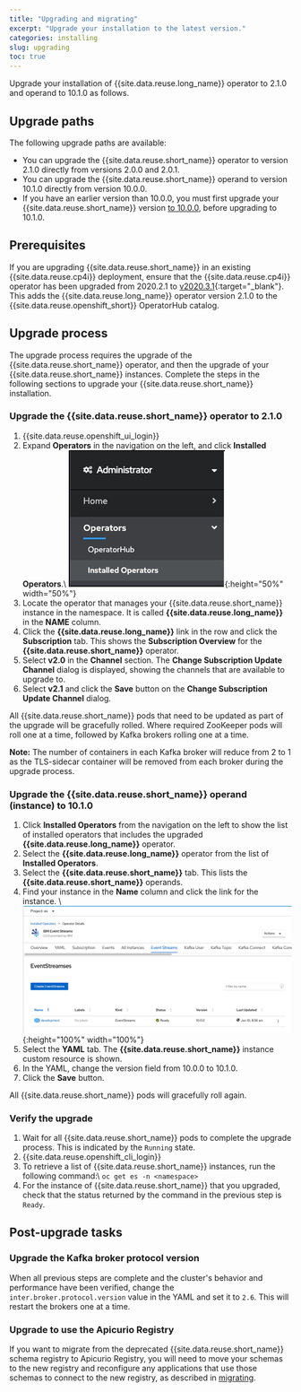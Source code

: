 ```yaml
---
title: "Upgrading and migrating"
excerpt: "Upgrade your installation to the latest version."
categories: installing
slug: upgrading
toc: true
---
```


Upgrade your installation of {{site.data.reuse.long_name}} operator to 2.1.0 and operand to 10.1.0 as follows.

## Upgrade paths

The following upgrade paths are available:
- You can upgrade the {{site.data.reuse.short_name}} operator to version 2.1.0 directly from versions 2.0.0 and 2.0.1.
- You can upgrade the {{site.data.reuse.short_name}} operand to version 10.1.0 directly from version 10.0.0.
- If you have an earlier version than 10.0.0, you must first upgrade your {{site.data.reuse.short_name}} version [to 10.0.0](../../10.0/installing/upgrading/), before upgrading to 10.1.0.

## Prerequisites

If you are upgrading {{site.data.reuse.short_name}} in an existing {{site.data.reuse.cp4i}} deployment, ensure that the {{site.data.reuse.cp4i}} operator has been upgraded from 2020.2.1 to [v2020.3.1](https://www.ibm.com/support/knowledgecenter/SSGT7J_20.3/upgrade/upgrade.html){:target="_blank"}. This adds the  {{site.data.reuse.long_name}} operator version 2.1.0 to the {{site.data.reuse.openshift_short}} OperatorHub catalog.

## Upgrade process

The upgrade process requires the upgrade of the {{site.data.reuse.short_name}} operator, and then the upgrade of your {{site.data.reuse.short_name}} instances. Complete the steps in the following sections to upgrade your {{site.data.reuse.short_name}} installation.

### Upgrade the {{site.data.reuse.short_name}} operator to 2.1.0

1. {{site.data.reuse.openshift_ui_login}}
2. Expand **Operators** in the navigation on the left, and click **Installed Operators**.\\
   ![Operators > Installed Operators](../../images/rhocp_menu_installedoperators.png "Screen capture showing how to select Operators > Installed Operators from navigation menu"){:height="50%" width="50%"}
3. Locate the operator that manages your {{site.data.reuse.short_name}} instance in the namespace. It is called **{{site.data.reuse.long_name}}** in the **NAME** column.
4. Click the **{{site.data.reuse.long_name}}** link in the row and click the **Subscription** tab. This shows the **Subscription Overview** for the **{{site.data.reuse.short_name}}** operator.
5. Select **v2.0** in the **Channel** section. The **Change Subscription Update Channel** dialog is displayed, showing the channels that are available to upgrade to.
6. Select **v2.1** and click the **Save** button on the **Change Subscription Update Channel** dialog.

All {{site.data.reuse.short_name}} pods that need to be updated as part of the upgrade will be gracefully rolled. Where required ZooKeeper pods will roll one at a time, followed by Kafka brokers rolling one at a time.

**Note:** The number of containers in each Kafka broker will reduce from 2 to 1 as the TLS-sidecar container will be removed from each broker during the upgrade process.

### Upgrade the {{site.data.reuse.short_name}} operand (instance) to 10.1.0

1. Click **Installed Operators** from the navigation on the left to show the list of installed operators that includes the upgraded **{{site.data.reuse.long_name}}** operator.
2. Select the **{{site.data.reuse.long_name}}** operator from the list of **Installed Operators**.
3. Select the **{{site.data.reuse.short_name}}** tab. This lists the **{{site.data.reuse.short_name}}** operands.
4. Find your instance in the **Name** column and click the link for the instance. \\
   ![{{site.data.reuse.long_name}} > {{site.data.reuse.short_name}} > Instance](../../images/find_your_instance.png "Screen capture showing how to select your instance by {{site.data.reuse.long_name}} > {{site.data.reuse.short_name}} > Instance"){:height="100%" width="100%"}
5. Select the **YAML** tab. The **{{site.data.reuse.short_name}}** instance custom resource is shown.
6. In the YAML, change the version field from 10.0.0 to 10.1.0.
7. Click the **Save** button.

All {{site.data.reuse.short_name}} pods will gracefully roll again.

### Verify the upgrade

1. Wait for all {{site.data.reuse.short_name}} pods to complete the upgrade process. This is indicated by the `Running` state.
2. {{site.data.reuse.openshift_cli_login}}
3. To retrieve a list of {{site.data.reuse.short_name}} instances, run the following command:\\
   `oc get es -n <namespace>`
4. For the instance of {{site.data.reuse.short_name}} that you upgraded, check that the status returned by the command in the previous step is `Ready`.

## Post-upgrade tasks

### Upgrade the Kafka broker protocol version

When all previous steps are complete and the cluster's behavior and performance have been verified, change the `inter.broker.protocol.version` value in the YAML and set it to `2.6`. This will restart the brokers one at a time.

### Upgrade to use the Apicurio Registry

If you want to migrate from the deprecated {{site.data.reuse.short_name}} schema registry to Apicurio Registry, you will need to move your schemas to the new registry and reconfigure any applications that use those schemas to connect to the new registry, as described in [migrating](../migrating-to-apicurio/).
